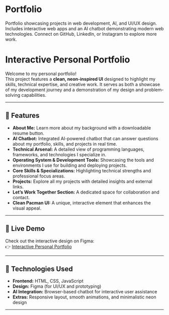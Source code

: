 # Portfolio
Portfolio showcasing projects in web development, AI, and UI/UX design. Includes interactive web apps and an AI chatbot demonstrating modern web technologies. Connect on GitHub, LinkedIn, or Instagram to explore more work.
# Interactive Personal Portfolio

Welcome to my personal portfolio!  
This project features a **clean, neon-inspired UI** designed to highlight my skills, technical expertise, and creative work. It serves as both a showcase of my development journey and a demonstration of my design and problem-solving capabilities.

---

## 🚀 Features

- **About Me:** Learn more about my background with a downloadable resume button.  
- **AI Chatbot:** Integrated AI-powered chatbot that can answer questions about my portfolio, skills, and projects in real time.  
- **Technical Arsenal:** A detailed view of programming languages, frameworks, and technologies I specialize in.  
- **Operating System & Development Tools:** Showcasing the tools and environments I use for building and deploying projects.  
- **Core Skills & Specializations:** Highlighting technical strengths and professional focus areas.  
- **Projects:** Explore all my projects with detailed insights and external links.  
- **Let’s Work Together Section:** A dedicated space for collaboration and contact.  
- **Clean Pacman UI:** A unique, interactive element that enhances the visual appeal.

---

## 🎨 Live Demo

Check out the interactive design on Figma:  
👉 [Interactive Personal Portfolio](https://www.figma.com/make/kg8w4BRzjB4pX2laKfBiGt/Sadia-Peerzada-s-Portfolio?t=9BprAAMuI69SWElR-1)

---

## 🧠 Technologies Used

- **Frontend:** HTML, CSS, JavaScript  
- **Design:** Figma (for UI/UX and prototyping)  
- **AI Integration:** Browser-based chatbot for interactive user assistance  
- **Extras:** Responsive layout, smooth animations, and minimalistic neon design  

---

